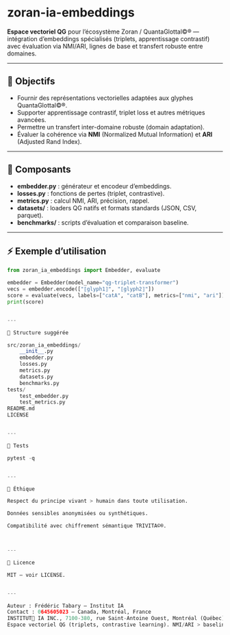 # zoran-ia-embeddings

**Espace vectoriel QG** pour l’écosystème Zoran / QuantaGlottal©® — intégration d’embeddings spécialisés (triplets, apprentissage contrastif) avec évaluation via NMI/ARI, lignes de base et transfert robuste entre domaines.

---

## 📌 Objectifs
- Fournir des représentations vectorielles adaptées aux glyphes QuantaGlottal©®.
- Supporter apprentissage contrastif, triplet loss et autres métriques avancées.
- Permettre un transfert inter-domaine robuste (domain adaptation).
- Évaluer la cohérence via **NMI** (Normalized Mutual Information) et **ARI** (Adjusted Rand Index).

---

## 📂 Composants
- **embedder.py** : générateur et encodeur d’embeddings.
- **losses.py** : fonctions de pertes (triplet, contrastive).
- **metrics.py** : calcul NMI, ARI, précision, rappel.
- **datasets/** : loaders QG natifs et formats standards (JSON, CSV, parquet).
- **benchmarks/** : scripts d’évaluation et comparaison baseline.

---

## ⚡ Exemple d’utilisation
```python
from zoran_ia_embeddings import Embedder, evaluate

embedder = Embedder(model_name="qg-triplet-transformer")
vecs = embedder.encode(["⟦glyph1⟧", "⟦glyph2⟧"])
score = evaluate(vecs, labels=["catA", "catB"], metrics=["nmi", "ari"])
print(score)


---

📁 Structure suggérée

src/zoran_ia_embeddings/
    __init__.py
    embedder.py
    losses.py
    metrics.py
    datasets.py
    benchmarks.py
tests/
    test_embedder.py
    test_metrics.py
README.md
LICENSE


---

🧪 Tests

pytest -q


---

🔐 Éthique

Respect du principe vivant > humain dans toute utilisation.

Données sensibles anonymisées ou synthétiques.

Compatibilité avec chiffrement sémantique TRIVITA©®.



---

📜 Licence

MIT — voir LICENSE.


---

Auteur : Frédéric Tabary — Institut IA
Contact : 0645605023 — Canada, Montréal, France
INSTITUT🦋 IA INC., 7100-380, rue Saint-Antoine Ouest, Montréal (Québec) H2Y 3X7.# zoran-ia-embeddings
Espace vectoriel QG (triplets, contrastive learning). NMI/ARI > baselines, transfert robuste.
